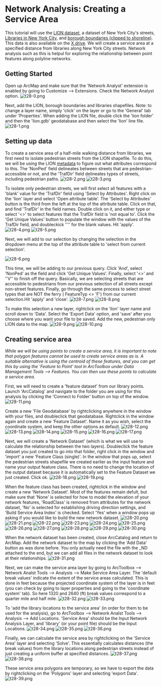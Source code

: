 # Network Analysis: Creating a Service Area 

This tutorial will use the [LION dataset](https://www1.nyc.gov/site/planning/data-maps/open-data/dwn-lion.page), a dataset of New York City's streets, [Libraries in New York City](https://data.cityofnewyork.us/Business/Library/p4pf-fyc4), and [borough boundaries (clipped to shoreline)](https://www1.nyc.gov/site/planning/data-maps/open-data/districts-download-metadata.page). This data is also available on the [X drive](https://github.com/CenterForSpatialResearch/gis_tutorials/blob/master/21_Connecting_to_X_Drive.md). We will create a service area at a specified distance from libraries along New York City streets. Network analysis such as this is helpul for exploring the relationship between point features along polyline networks. 

## Getting Started 
Open up ArcMap and make sure that the 'Network Analyst' extension is enabled by going to Customize --> Extensions. Check the Network Analyst option. 
![t28-0.png](https://github.com/tolaoniyangi/gis_tutorials/blob/master/Images/Tutorial_28/t28-0.png)

Next, add the LION, borough boundaries and libraries shapefiles. Note: to change a layer name, simply 'click' on the layer or go to the 'General' tab under 'Properties'. When adding the LION file, double click the 'lion folder' and then the 'lion.gdb' geodatabase and then select the 'lion' line file.
![t28-1.png](https://github.com/tolaoniyangi/gis_tutorials/blob/master/Images/Tutorial_28/t28-1.png)

## Setting up data
To create a service area of a half-mile walking distance from libraries, we first need to isolate pedestrian streets from the LION shapefile. To do this, we will be using the LION [metadata](https://www1.nyc.gov/assets/planning/download/pdf/data-maps/open-data/lion_metadata.pdf?r=17c) to figure out what attributes correspond to this. The 'NonPed' field delineates between streets that are pedestrian-accessible or not, and the 'TrafDir' field delineates types of streets, including pedestrian paths. 
![t28-2.png](https://github.com/tolaoniyangi/gis_tutorials/blob/master/Images/Tutorial_28/t28-2.png)
![t28-3.png](https://github.com/tolaoniyangi/gis_tutorials/blob/master/Images/Tutorial_28/t28-3.png)

To isolate only pedestrian streets, we will first select all features with a 'blank' value for the 'TrafDir' field using 'Select by Attributes'. Right click on the 'lion' layer and select 'Open attribute table'. The 'Select by Attributes' button is the third from the left at the top of the attribute table. Click on that, and find 'TrafDir' in the field names. Double click on it, and either type or select '<>' to select features that the TrafDir field is 'not equal to'. Click the 'Get Unique Values' button to populate the window with the values of the TrafDir field, and doubleckick '''' for the blank values. Hit 'apply'.
![t28-4.png](https://github.com/tolaoniyangi/gis_tutorials/blob/master/Images/Tutorial_28/t28-4.png)
![t28-5.png](https://github.com/tolaoniyangi/gis_tutorials/blob/master/Images/Tutorial_28/t28-5.png)

Next, we will add to our selection by changing the selection in the dropdown menu at the top of the attribute table to 'select from current selection'.

![t28-6.png](https://github.com/tolaoniyangi/gis_tutorials/blob/master/Images/Tutorial_28/t28-6.png)

This time, we will be adding to our previous query. Click 'And', select 'NonPed' as the field and click 'Get Unique Values'. Finally, select '<>' and ''V'' to finish off the query. Basically, we are selecting streets that are accessible to pedestrians from our previous selection of all streets except non-street features. Finally, go through the same process to select street types that are NOT the ferry ( FeatureTyp <> 'F') from our current selection.Hit 'apply' and 'close'.
![t28-7.png](https://github.com/tolaoniyangi/gis_tutorials/blob/master/Images/Tutorial_28/t28-7.png)
![t28-8.png](https://github.com/tolaoniyangi/gis_tutorials/blob/master/Images/Tutorial_28/t28-8.png)

To make this selection a new layer, rightclick on the 'lion' layer name and scroll down to 'Data'. Select the 'Export Data' option, and 'save' after you choose where you want your file to be saved. Add the new, pedestrian only LION data to the map.
![t28-9.png](https://github.com/tolaoniyangi/gis_tutorials/blob/master/Images/Tutorial_28/t28-9.png)
![t28-10.png](https://github.com/tolaoniyangi/gis_tutorials/blob/master/Images/Tutorial_28/t28-10.png)

## Creating service area
*While we will be using points to create a service area, it is important to note that polygon features cannot be used to create service areas as is. A suitable alternative is using the centroid of these features, and you can get this by using the 'Feature to Point' tool in ArcToolbox under Data Management Tools --> Features. You can then use these points to calculate a service area.*

First, we will need to create a 'feature dataset' from our library points. Launch 'ArcCatalog' and navigate to the folder you are using for this analysis by clicking the 'Connect to Folder' button on top of the window.
![t28-11.png](https://github.com/tolaoniyangi/gis_tutorials/blob/master/Images/Tutorial_28/t28-11.png)

Create a new 'File Geodatabase' by rightclicking anywhere in the window with your files, and doubleclick that geodatabase. Rightclick in the window again and create a new 'Feature Dataset'. Name it as you wish, select the coordinate system, and keep the other options as default. 
![t28-12.png](https://github.com/tolaoniyangi/gis_tutorials/blob/master/Images/Tutorial_28/t28-12.png)
![t28-13.png](https://github.com/tolaoniyangi/gis_tutorials/blob/master/Images/Tutorial_28/t28-13.png)
![t28-14.png](https://github.com/tolaoniyangi/gis_tutorials/blob/master/Images/Tutorial_28/t28-14.png)
![t28-15.png](https://github.com/tolaoniyangi/gis_tutorials/blob/master/Images/Tutorial_28/t28-15.png)
![t28-16.png](https://github.com/tolaoniyangi/gis_tutorials/blob/master/Images/Tutorial_28/t28-16.png)
![t28-17.png](https://github.com/tolaoniyangi/gis_tutorials/blob/master/Images/Tutorial_28/t28-17.png)

Next, we will create a 'Network Dataset' (which is what we will use to calculate the relationship between the two layers). Doubleclick the feature dataset you just created to go into that folder, right click in the window and 'import' a new 'Feature Class (single)'. In the window that pops up, select the pedestrian streets shapefile we created earlier as the input feature and name your output feature class. There is no need to change the location of the output dataset because it is automatically set to the Feature Dataset we just created. Click ok. 
![t28-18.png](https://github.com/tolaoniyangi/gis_tutorials/blob/master/Images/Tutorial_28/t28-18.png)
![t28-19.png](https://github.com/tolaoniyangi/gis_tutorials/blob/master/Images/Tutorial_28/t28-19.png)

When the feature class has been created, rightclick in the window and create a new 'Network Dataset'. Most of the features remain defult, but make sure that 'None' is selected for how to model the elevation of your network features, 'RoadClass' is removed from attributes for the network dataset, 'No' is selected for establishing driving direction settings, and 'Build Service Area Index' is checked. Select 'Yes' when a window pops up asking if you would like to build the new network dataset.
![t28-20.png](https://github.com/tolaoniyangi/gis_tutorials/blob/master/Images/Tutorial_28/t28-20.png)
![t28-21.png](https://github.com/tolaoniyangi/gis_tutorials/blob/master/Images/Tutorial_28/t28-21.png)
![t28-22.png](https://github.com/tolaoniyangi/gis_tutorials/blob/master/Images/Tutorial_28/t28-22.png)
![t28-23.png](https://github.com/tolaoniyangi/gis_tutorials/blob/master/Images/Tutorial_28/t28-23.png)
![t28-24.png](https://github.com/tolaoniyangi/gis_tutorials/blob/master/Images/Tutorial_28/t28-24.png)
![t28-25.png](https://github.com/tolaoniyangi/gis_tutorials/blob/master/Images/Tutorial_28/t28-25.png)
![t28-26.png](https://github.com/tolaoniyangi/gis_tutorials/blob/master/Images/Tutorial_28/t28-26.png)
![t28-27.png](https://github.com/tolaoniyangi/gis_tutorials/blob/master/Images/Tutorial_28/t28-27.png)
![t28-28.png](https://github.com/tolaoniyangi/gis_tutorials/blob/master/Images/Tutorial_28/t28-28.png)
![t28-29.png](https://github.com/tolaoniyangi/gis_tutorials/blob/master/Images/Tutorial_28/t28-29.png)
![t28-30.png](https://github.com/tolaoniyangi/gis_tutorials/blob/master/Images/Tutorial_28/t28-30.png)

When the network dataset has been created, close ArcCatalog and return to ArcMap. Add the network dataset to the map by clicking the 'Add Data' button as was done before. You only actually need the file with the _ND attached to the end, but we can add all files in the network dataset to look at their relationships.
![t28-31.png](https://github.com/tolaoniyangi/gis_tutorials/blob/master/Images/Tutorial_28/t28-31.png)

Next, we can make the service area layer by going to ArcToolbox --> Network Analst Tools --> Analysis --> Make Service Area Layer. The 'default break values' indicate the extent of the service areas calculated. This is done in feet because the projected coordinate system of the layer is in feet (you can check by going to layer properties and going to the 'coordinate system' tab). So here 1320 and 2640 (ft) break values correspond to a quarter mile and half mile. 
![t28-32.png](https://github.com/tolaoniyangi/gis_tutorials/blob/master/Images/Tutorial_28/t28-32.png)
![t28-33.png](https://github.com/tolaoniyangi/gis_tutorials/blob/master/Images/Tutorial_28/t28-33.png)

To 'add the library locations to the service area' (in order for them to be used for the analysis), go to ArcToolbox --> Network Analst Tools --> Analysis --> Add Locations. 'Service Area' should be the Input Network Analysis Layer, and 'library' (or your point file) should be the Input Locations. 
![t28-34.png](https://github.com/tolaoniyangi/gis_tutorials/blob/master/Images/Tutorial_28/t28-34.png)
![t28-35.png](https://github.com/tolaoniyangi/gis_tutorials/blob/master/Images/Tutorial_28/t28-35.png)
![t28-36.png](https://github.com/tolaoniyangi/gis_tutorials/blob/master/Images/Tutorial_28/t28-36.png)

Finally, we can calculate the service area by rightclicking on the 'Service Area' layer and selecting 'Solve'. This essentially calculates distances (the break values) from the library locations along pedestrian streets instead of just creating a uniform buffer at specified distances.
![t28-37.png](https://github.com/tolaoniyangi/gis_tutorials/blob/master/Images/Tutorial_28/t28-37.png)
![t28-38.png](https://github.com/tolaoniyangi/gis_tutorials/blob/master/Images/Tutorial_28/t28-38.png)

These service area polygons are temporary, so we have to export the data by rightclicking on the 'Polygons' layer and selecting 'export Data'. 
![t28-39.png](https://github.com/tolaoniyangi/gis_tutorials/blob/master/Images/Tutorial_28/t28-39.png)

